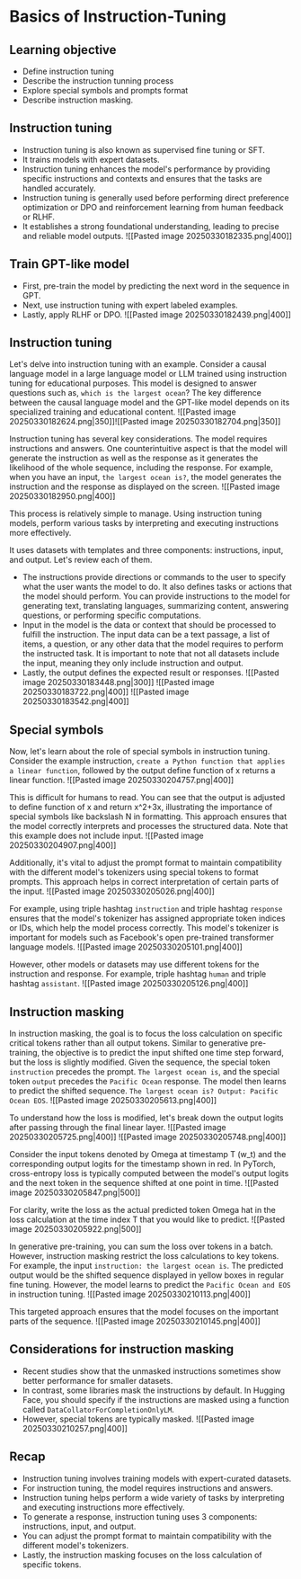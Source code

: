 # Basics of Instruction-Tuning
## Learning objective
- Define instruction tuning 
- Describe the instruction tunning process
- Explore special symbols and prompts format
- Describe instruction masking.

## Instruction tuning
- Instruction tuning is also known as supervised fine tuning or SFT.
- It trains models with expert datasets.
- Instruction tuning enhances the model's performance by providing specific instructions and contexts and ensures that the tasks are handled accurately.
- Instruction tuning is generally used before performing direct preference optimization or DPO and reinforcement learning from human feedback or RLHF.
- It establishes a strong foundational understanding, leading to precise and reliable model outputs.
![[Pasted image 20250330182335.png|400]]

## Train GPT-like model
- First, pre-train the model by predicting the next word in the sequence in GPT.
- Next, use instruction tuning with expert labeled examples.
- Lastly, apply RLHF or DPO.
![[Pasted image 20250330182439.png|400]]

## Instruction tuning
Let's delve into instruction tuning with an example.
Consider a causal language model in a large language model or LLM trained using instruction tuning for educational purposes.
This model is designed to answer questions such as, `which is the largest ocean`? The key difference between the causal language model and the GPT-like model depends on its specialized training and educational content.
![[Pasted image 20250330182624.png|350]]![[Pasted image 20250330182704.png|350]]

Instruction tuning has several key considerations.
The model requires instructions and answers.
One counterintuitive aspect is that the model will generate the instruction as well as the response as it generates the likelihood of the whole sequence, including the response.
For example, when you have an input, `the largest ocean is?`, the model generates the instruction and the response as displayed on the screen.
![[Pasted image 20250330182950.png|400]]

This process is relatively simple to manage.
Using instruction tuning models, perform various tasks by interpreting and executing instructions more effectively.

It uses datasets with templates and three components: instructions, input, and output.
Let's review each of them.
- The instructions provide directions or commands to the user to specify what the user wants the model to do.
	It also defines tasks or actions that the model should perform.
	You can provide instructions to the model for generating text, translating languages, summarizing content, answering questions, or performing specific computations.
- Input in the model is the data or context that should be processed to fulfill the instruction.
	The input data can be a text passage, a list of items, a question, or any other data that the model requires to perform the instructed task.
	It is important to note that not all datasets include the input, meaning they only include instruction and output.
- Lastly, the output defines the expected result or responses.
![[Pasted image 20250330183448.png|300]]
![[Pasted image 20250330183722.png|400]]
![[Pasted image 20250330183542.png|400]]

## Special symbols
Now, let's learn about the role of special symbols in instruction tuning.
Consider the example instruction, `create a Python function that applies a linear function`, followed by the output define function of x returns a linear function.
![[Pasted image 20250330204757.png|400]]

This is difficult for humans to read.
You can see that the output is adjusted to define function of x and return x^2+3x, illustrating the importance of special symbols like backslash N in formatting.
This approach ensures that the model correctly interprets and processes the structured data.
Note that this example does not include input.
![[Pasted image 20250330204907.png|400]]

Additionally, it's vital to adjust the prompt format to maintain compatibility with the different model's tokenizers using special tokens to format prompts.
This approach helps in correct interpretation of certain parts of the input.
![[Pasted image 20250330205026.png|400]]

For example, using triple hashtag `instruction` and triple hashtag `response` ensures that the model's tokenizer has assigned appropriate token indices or IDs, which help the model process correctly.
This model's tokenizer is important for models such as Facebook's open pre-trained transformer language models.
![[Pasted image 20250330205101.png|400]]

However, other models or datasets may use different tokens for the instruction and response.
For example, triple hashtag `human` and triple hashtag `assistant`.
![[Pasted image 20250330205126.png|400]]

## Instruction masking
In instruction masking, the goal is to focus the loss calculation on specific critical tokens rather than all output tokens.
Similar to generative pre-training, the objective is to predict the input shifted one time step forward, but the loss is slightly modified.
Given the sequence, the special token `instruction` precedes the prompt.
`The largest ocean is`, and the special token `output` precedes the `Pacific Ocean` response.
The model then learns to predict the shifted sequence.
`The largest ocean is? Output: Pacific Ocean EOS`.
![[Pasted image 20250330205613.png|400]]

To understand how the loss is modified, let's break down the output logits after passing through the final linear layer.
![[Pasted image 20250330205725.png|400]]
![[Pasted image 20250330205748.png|400]]

Consider the input tokens denoted by Omega at timestamp T (w_t) and the corresponding output logits for the timestamp shown in red.
In PyTorch, cross-entropy loss is typically computed between the model's output logits and the next token in the sequence shifted at one point in time.
![[Pasted image 20250330205847.png|500]]

For clarity, write the loss as the actual predicted token Omega hat in the loss calculation at the time index T that you would like to predict.
![[Pasted image 20250330205922.png|500]]

In generative pre-training, you can sum the loss over tokens in a batch.
However, instruction masking restrict the loss calculations to key tokens.
For example, the input `instruction: the largest ocean is`.
The predicted output would be the shifted sequence displayed in yellow boxes in regular fine tuning.
However, the model learns to predict the `Pacific Ocean and EOS` in instruction tuning.
![[Pasted image 20250330210113.png|400]]

This targeted approach ensures that the model focuses on the important parts of the sequence.
![[Pasted image 20250330210145.png|400]]

## Considerations for instruction masking
- Recent studies show that the unmasked instructions sometimes show better performance for smaller datasets.
- In contrast, some libraries mask the instructions by default.
	In Hugging Face, you should specify if the instructions are masked using a function called `DataCollatorForCompletionOnlyLM`. 
- However, special tokens are typically masked.
![[Pasted image 20250330210257.png|400]]
## Recap
- Instruction tuning involves training models with expert-curated datasets.
- For instruction tuning, the model requires instructions and answers.
- Instruction tuning helps perform a wide variety of tasks by interpreting and executing instructions more effectively.
- To generate a response, instruction tuning uses 3 components: instructions, input, and output.
- You can adjust the prompt format to maintain compatibility with the different model's tokenizers.
- Lastly, the instruction masking focuses on the loss calculation of specific tokens.
